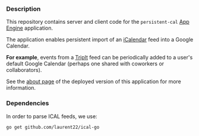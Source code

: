 ### Description

This repository contains server and client code for
the `persistent-cal` [App Engine][1] application.

The application enables persistent import of an [iCalendar][2] feed into a
Google Calendar.

**For example**, events from a [TripIt][3] feed can be
periodically added to a user's default Google Calendar (perhaps
one shared with coworkers or collaborators).

See the [about page][4] of the deployed version of this application
for more information.

### Dependencies

In order to parse ICAL feeds, we use:

```
go get github.com/laurent22/ical-go
```

[1]: https://cloud.google.com/products/app-engine/
[2]: http://en.wikipedia.org/wiki/ICalendar
[3]: https://www.tripit.com/
[4]: http://persistent-cal.appspot.com/about
